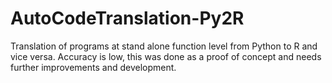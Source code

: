 # AutoCodeTranslation-Py2R
Translation of programs at stand alone function level from Python to R and vice versa. Accuracy is low, this was done as a proof of concept and needs further improvements and development.
